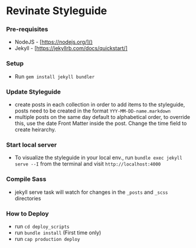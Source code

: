 # Revinate Styleguide

### Pre-requisites

- NodeJS - [https://nodejs.org/]()
- Jekyll - [https://jekyllrb.com/docs/quickstart/]

### Setup

- Run `gem install jekyll bundler`

### Update Styleguide

- create posts in each collection in order to add items to the styleguide, posts need to be created in the format `YYY-MM-DD-name.markdown`
- multiple posts on the same day default to alphabetical order, to override this, use the date Front Matter inside the post. Change the time field to create heirarchy. 

### Start local server

- To visualize the styleguide in your local env., run `bundle exec jekyll serve --I` from the terminal and visit `http://localhost:4000`

### Compile Sass
- jekyll serve task will watch for changes in the `_posts` and `_scss` directories

### How to Deploy
- run `cd deploy_scripts`
- run `bundle install` (First time only)
- run `cap production deploy`
